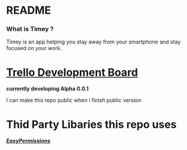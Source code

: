 # README #

### What is Timey ? ###
Timey is an app helping you stay away from your smartphone and stay focused on your work. 

# [**Trello Development Board**](https://trello.com/b/lHNVOWHC/timey-development-board) #

**currently developing Alpha 0.0.1**


I can make this repo public when i finish public version


# Thid Party Libaries this repo uses #
[***EasyPermissions***](https://github.com/googlesamples/easypermissions)